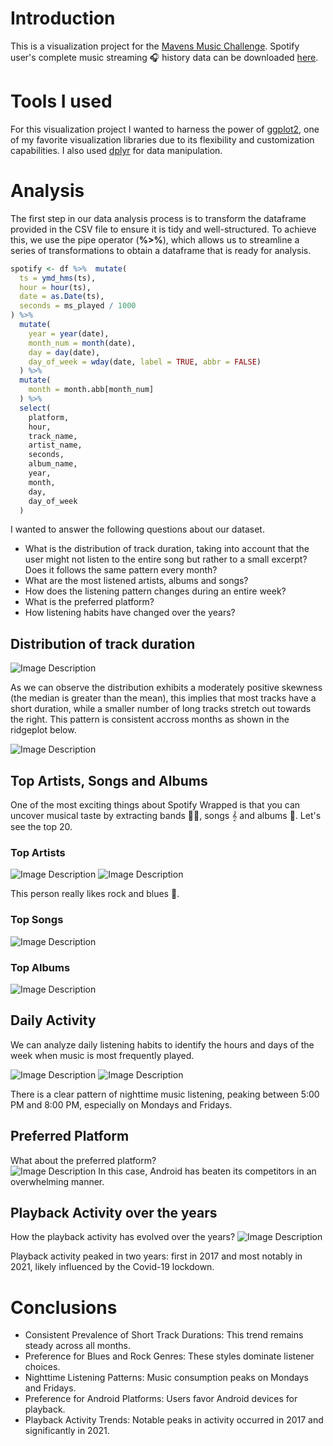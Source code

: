 # Introduction

This is a visualization project for the [Mavens Music Challenge](https://mavenanalytics.io/challenges/maven-music-challenge/e161353d-9967-4297-869c-505de168e610). Spotify user's complete music streaming 🎧 history data can be downloaded [here](https://maven-datasets.s3.us-east-1.amazonaws.com/Spotify+Streaming+History/Spotify+Streaming+History.zip).


# Tools I used
For this visualization project I wanted to harness the power of [ggplot2](https://ggplot2.tidyverse.org/), one of my favorite visualization libraries due to its flexibility and customization capabilities. I also used [dplyr](https://dplyr.tidyverse.org/) for data manipulation.

# Analysis
The first step in our data analysis process is to transform the dataframe provided in the CSV file to ensure it is tidy and well-structured. To achieve this, we use the pipe operator (**%>%**), which allows us to streamline a series of transformations to obtain a dataframe that is ready for analysis.

```R
spotify <- df %>%  mutate(
  ts = ymd_hms(ts),
  hour = hour(ts), 
  date = as.Date(ts), 
  seconds = ms_played / 1000       
) %>%
  mutate(
    year = year(date), 
    month_num = month(date), 
    day = day(date), 
    day_of_week = wday(date, label = TRUE, abbr = FALSE) 
  ) %>%
  mutate(
    month = month.abb[month_num]
  ) %>%
  select(
    platform,
    hour,
    track_name,
    artist_name,
    seconds,
    album_name,
    year,
    month,
    day,
    day_of_week
  ) 
```
I wanted to answer the following questions about our dataset.
- What is the distribution of track duration, taking into account that the user might not listen to the entire song but rather to a small excerpt? Does it follows the same pattern every month?
- What are the most listened artists, albums and songs?
- How does the listening pattern changes during an entire week?
- What is the preferred platform?
- How listening habits have changed over the years? 

## Distribution of track duration
![Image Description](plots/plot1.png)

As we can observe the distribution exhibits a moderately positive skewness (the median is greater than the mean), this implies that most tracks have a short duration, while a smaller number of long tracks stretch out towards the right. This pattern is consistent accross months as shown in the ridgeplot below.

![Image Description](plots/plot2.png)

## Top Artists, Songs and Albums
 One of the most exciting things about Spotify Wrapped is that you can uncover musical taste by extracting bands 🧑‍🎤, songs 𝄞 and albums 📀. Let's see the top 20.

### Top Artists
![Image Description](plots/plot3.png)
![Image Description](plots/plot4.png)

This person really likes rock and blues 🎸.
### Top Songs 
![Image Description](plots/plot5.png)

### Top Albums
![Image Description](plots/plot6.png)

## Daily Activity
We can analyze daily listening habits to identify the hours and days of the week when music is most frequently played.

![Image Description](plots/plot7.png)
![Image Description](plots/plot8.png)

There is a clear pattern of nighttime music listening, peaking between 5:00 PM and 8:00 PM, especially on Mondays and Fridays.   
## Preferred Platform

What about the preferred platform?  
![Image Description](plots/plot9.png)
In this case, Android has beaten its competitors in an overwhelming manner.
## Playback Activity over the years
How the playback activity has evolved over the years?
![Image Description](plots/plot10.png)

Playback activity peaked in two years: first in 2017 and most notably in 2021, likely influenced by the Covid-19 lockdown.
# Conclusions
- Consistent Prevalence of Short Track Durations: This trend remains steady across all months.
- Preference for Blues and Rock Genres: These styles dominate listener choices.
- Nighttime Listening Patterns: Music consumption peaks on Mondays and Fridays.
- Preference for Android Platforms: Users favor Android devices for playback.
- Playback Activity Trends: Notable peaks in activity occurred in 2017 and significantly in 2021.
